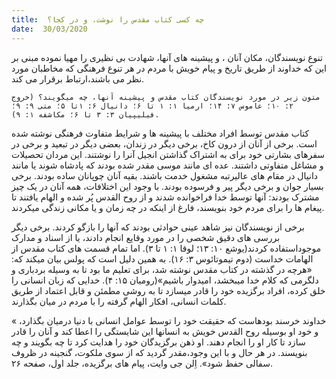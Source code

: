 ```yaml
---
title:  چه کسی کتاب مقدس را نوشت، و در کجا؟
date:  30/03/2020
---
```


تنوع نویسندگان، مکان آنان ، و پیشینه های آنها، شهادت بی نظیری را مهیا نموده مبنی بر این که خداوند از طریق تاریخ و پیام خویش با مردم در هر تنوع فرهنگی که مخاطبان مورد نظر می باشند،ارتباط برقرار می کند.

`متون زیر در مورد نویسندگان کتاب مقدس و پیشینه آنها، چه میگویند؟ (خروج ۲: ۱۰؛ عاموس ۷: ۱۴؛ ارمیا ۱: ۱ تا ۶؛ دانیال ۶: ۱تا ۵؛ متی ۹: ۹؛ فیلیپیان ۳: ۳ تا ۶؛ مکاشفه ۱: ۹).`

کتاب مقدس توسط افراد مختلف با پیشینه ها و شرایط متفاوت فرهنگی نوشته شده است. برخی از آنان از درون کاخ، برخی دیگر در زندان، بعضی دیگر در تبعید و برخی در سفرهای بشارتی خود برای به اشتراک گذاشتن انجیل آنرا را نوشتند. این مردان تحصیلات و مشاغل متفاوتی داشتند. عده ای مانند موسی مقدر شده بودند که پادشاه شوند یا مانند دانیال در مقام های عالیرتبه مشغول خدمت باشند. بقیه آنان چوپانان ساده بودند. برخی بسیار جوان و برخی دیگر پیر و فرسوده بودند. با وجود این اختلافات، همه آنان در یک چیز مشترک بودند: آنها توسط خدا فراخوانده شدند و از روح القدس پُر شده و الهام یافتند تا پیغام ها را برای مردم خود بنویسند، فارغ از اینکه در چه زمان و یا مکانی زندگی میکردند.

برخی از نویسندگان نیز شاهد عینی حوادثی بودند که آنها را بازگو کردند. برخی دیگر بررسی های دقیق شخصی را در مورد وقایع انجام دادند، یا از اسناد و مدارک موجوداستفاده کردند(یوشع ۱۰: ۱۳؛ لوقا ۱: ۱ تا ۳). اما تمام قسمت های کتاب مقدس از الهامات خداست (دوم تیموتائوس ۳: ۱۶). به همین دلیل است که پولس بیان میکند که: «هرچه در گذشته در کتاب مقدس نوشته شد، برای تعلیم ما بود تا به وسیله بردباری و دلگرمی که کلام خدا میبخشد، امیدوار باشیم»(رومیان ۱۵: ۴). خدایی که زبان انسانی را خلق کرده، افراد برگزیده خود را قادر میسازد تا به روشی مطمئن و قابل اعتماد از طریق کلمات انسانی، افکار الهام گرفته را با مردم در میان بگذارند.

« خداوند خرسند بودهاست که حقیقت خود را توسط عوامل انسانی با دنیا درمیان بگذارد،  و خود او بوسیله روح القدس خویش به انسانها این شایستگی را اعطا کند و آنان را قادر سازد تا کار او را انجام دهند. او ذهن برگزیدگان خود را هدایت کرد تا چه بگویند و چه بنویسند. در هر حال و با این وجود،مقدر گردید که از سوی ملکوت، گنجینه در ظروف سفالی حفظ شود». اِلن جی وایت، پیام های برگزیده، جلد اول، صفحه ۲۶.